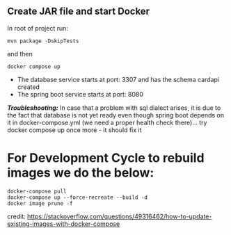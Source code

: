 Create JAR file and start Docker 
--
In root of project run:
```
mvn package -DskipTests
```

and then 
```
docker compose up
```

- The database service starts at port: 3307 and has the schema cardapi created
- The spring boot service starts at port: 8080

***Troubleshooting:*** In case that a problem with sql dialect arises, it is due to the fact that database is not yet ready even though spring boot depends on it in docker-compose.yml (we need a proper health check there)... try docker compose up once more - it should fix it

For Development Cycle to rebuild images we do the below:
==
```
docker-compose pull
docker-compose up --force-recreate --build -d
docker image prune -f
```
credit: https://stackoverflow.com/questions/49316462/how-to-update-existing-images-with-docker-compose